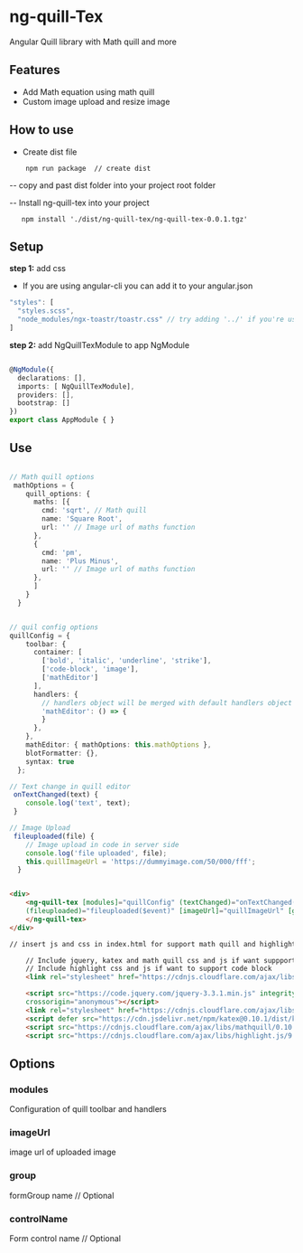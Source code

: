 # ng-quill-Tex
Angular Quill library with Math quill and more


## Features

- Add Math equation using math quill
- Custom image upload and resize image

## How to use 

- Create dist file
```
    npm run package  // create dist

```

-- copy and past dist folder into your project root folder


-- Install ng-quill-tex into your project

```
   npm install './dist/ng-quill-tex/ng-quill-tex-0.0.1.tgz'

```

## Setup

**step 1:** add css

- If you are using angular-cli you can add it to your angular.json

```ts
"styles": [
  "styles.scss",
  "node_modules/ngx-toastr/toastr.css" // try adding '../' if you're using angular cli before 6
]
```

**step 2:** add NgQuillTexModule to app NgModule

```typescript

@NgModule({
  declarations: [],
  imports: [ NgQuillTexModule],
  providers: [],
  bootstrap: []
})
export class AppModule { }

```

## Use

```typescript

// Math quill options
 mathOptions = {
    quill_options: {
      maths: [{
        cmd: 'sqrt', // Math quill 
        name: 'Square Root',
        url: '' // Image url of maths function
      },
      {
        cmd: 'pm',
        name: 'Plus Minus',
        url: '' // Image url of maths function
      },
      ]
    }
  }


// quil config options 
quillConfig = {
    toolbar: {
      container: [
        ['bold', 'italic', 'underline', 'strike'],
        ['code-block', 'image'],
        ['mathEditor']
      ],
      handlers: {
        // handlers object will be merged with default handlers object
        'mathEditor': () => {
        }
      },
    },
    mathEditor: { mathOptions: this.mathOptions },
    blotFormatter: {},
    syntax: true
  };

// Text change in quill editor
 onTextChanged(text) {
    console.log('text', text);
 }

// Image Upload
 fileuploaded(file) {
    // Image upload in code in server side
    console.log('file uploaded', file);
    this.quillImageUrl = 'https://dummyimage.com/50/000/fff';
  }

```


```html

<div>
    <ng-quill-tex [modules]="quillConfig" (textChanged)="onTextChanged($event)" 
    (fileuploaded)="fileuploaded($event)" [imageUrl]="quillImageUrl" [group]="formGroup" [controlName]="'controlName'">
    </ng-quill-tex>  
</div>

// insert js and css in index.html for support math quill and highlighter to support code block

    // Include jquery, katex and math quill css and js if want suppport maths feature
    // Include highlight css and js if want to support code block
    <link rel="stylesheet" href="https://cdnjs.cloudflare.com/ajax/libs/highlight.js/9.15.6/styles/a11y-light.min.css" />

    <script src="https://code.jquery.com/jquery-3.3.1.min.js" integrity="sha256-FgpCb/KJQlLNfOu91ta32o/NMZxltwRo8QtmkMRdAu8="
    crossorigin="anonymous"></script>
    <link rel="stylesheet" href="https://cdnjs.cloudflare.com/ajax/libs/KaTeX/0.9.0-alpha1/katex.min.css" integrity="sha384-8QOKbPtTFvh/lMY0qPVbXj9hDh+v8US0pD//FcoYFst2lCIf0BmT58+Heqj0IGyx" crossorigin="anonymous">
    <script defer src="https://cdn.jsdelivr.net/npm/katex@0.10.1/dist/katex.min.js" integrity="sha384-2BKqo+exmr9su6dir+qCw08N2ZKRucY4PrGQPPWU1A7FtlCGjmEGFqXCv5nyM5Ij" crossorigin="anonymous"></script>
    <script src="https://cdnjs.cloudflare.com/ajax/libs/mathquill/0.10.1/mathquill.js"></script>
    <script src="https://cdnjs.cloudflare.com/ajax/libs/highlight.js/9.15.6/highlight.min.js"></script>

```

## Options

### modules

 Configuration of quill toolbar and handlers


### imageUrl

 image url of uploaded image


### group

  formGroup name  // Optional


### controlName

   Form control name // Optional